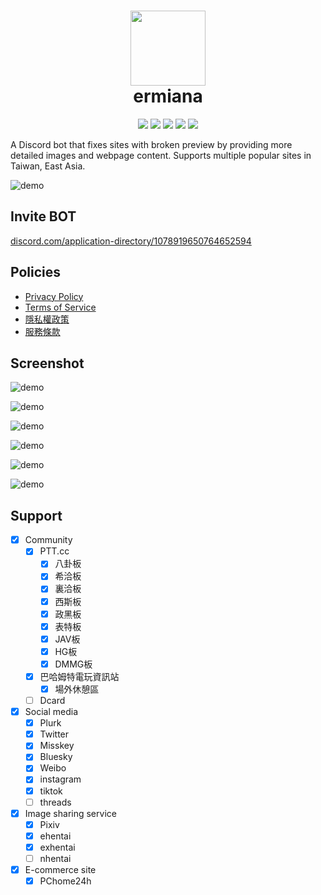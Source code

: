 <h1 align="center">
    <img width="120" height="120" src="pic/logo.svg" alt=""><br>
    ermiana
</h1>

<p align="center">
    <a href="https://github.com/canaria3406/ermiana/blob/master/LICENSE"><img src="https://img.shields.io/github/license/canaria3406/ermiana?style=flat-square"></a>
    <a href="https://github.com/canaria3406/ermiana"><img src="https://img.shields.io/github/stars/canaria3406/ermiana?style=flat-square"></a>
    <a href="https://discord.com/application-directory/1078919650764652594"><img src="https://img.shields.io/badge/verified-%E2%9C%93%20BOT-7289da?style=flat-square&logo=discord&logoColor=white"></a>
    <a href="https://discord.com/application-directory/1078919650764652594"><img src="https://img.shields.io/endpoint?url=https%3A%2F%2Fermiana.deno.dev%2F&style=flat-square&logo=Discord&logoColor=white&cacheSeconds=86400"></a>
    <a href="https://discord.gg/QBwjpHcMyw"><img src="https://img.shields.io/discord/1172363356406042684?style=flat-square&logo=Discord&logoColor=white&label=support&color=yellow"></a>
</p>

A Discord bot that fixes sites with broken preview by providing more detailed images and webpage content. Supports multiple popular sites in Taiwan, East Asia. 

![demo](pic/demo20.png)

## Invite BOT

[discord.com/application-directory/1078919650764652594](https://discord.com/application-directory/1078919650764652594)

## Policies

- [Privacy Policy](doc/privacy-policy.md)
- [Terms of Service](doc/terms-of-service.md)
- [隱私權政策](doc/privacy-policy-zh_tw.md)
- [服務條款](doc/terms-of-service-zh_tw.md)

## Screenshot

![demo](pic/demo21.png)

![demo](pic/demo22.png)

![demo](pic/demo25.png)

![demo](pic/demo3.png)

![demo](pic/demo24.png)

![demo](pic/demo23.png)

## Support

- [x] Community
  - [x] PTT.cc
    - [x] 八卦板
    - [x] 希洽板
    - [x] 裏洽板
    - [x] 西斯板
    - [x] 政黑板
    - [x] 表特板
    - [x] JAV板
    - [x] HG板
    - [x] DMMG板
  - [x] 巴哈姆特電玩資訊站
    - [x] 場外休憩區
  - [ ] Dcard
- [x] Social media
  - [x] Plurk
  - [x] Twitter
  - [x] Misskey
  - [x] Bluesky
  - [x] Weibo
  - [x] instagram
  - [x] tiktok
  - [ ] threads
- [x] Image sharing service
  - [x] Pixiv
  - [x] ehentai
  - [x] exhentai
  - [ ] nhentai
- [x] E-commerce site
  - [x] PChome24h

